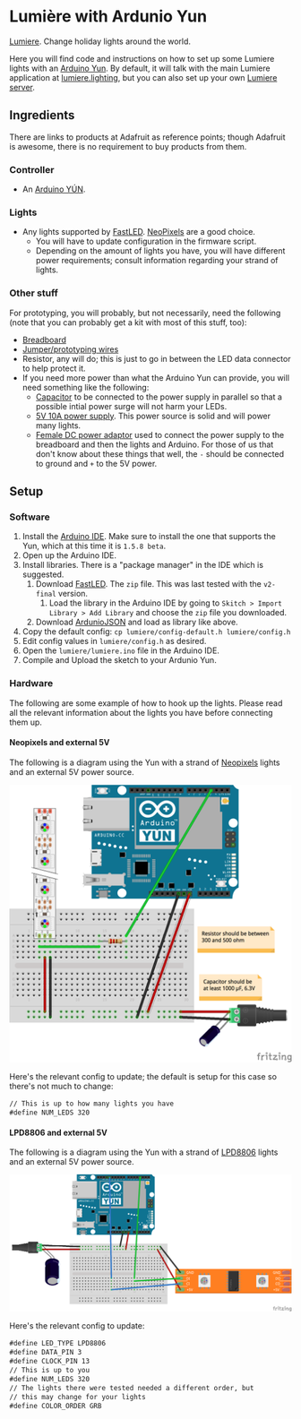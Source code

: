 # Lumière with Ardunio Yun

[Lumiere](http://lumiere.lighting/).  Change holiday lights around the world.

Here you will find code and instructions on how to set up some Lumiere lights with an [Arduino Yun](http://arduino.cc/en/Main/ArduinoBoardYun).  By default, it will talk with the main Lumiere application at [lumiere.lighting](http://lumiere.lighting), but you can also set up your own [Lumiere server](https://github.com/lumiere-lighting/lumiere-server).

## Ingredients

There are links to products at Adafruit as reference points; though Adafruit is awesome, there is no requirement to buy products from them.

### Controller

* An [Arduino YÚN](https://www.adafruit.com/product/1498).

### Lights

* Any lights supported by [FastLED](https://github.com/FastLED/FastLED/wiki/Chipset-reference).  [NeoPixels](https://www.adafruit.com/category/168) are a good choice.
    * You will have to update configuration in the firmware script.
    * Depending on the amount of lights you have, you will have different power requirements; consult information regarding your strand of lights.

### Other stuff

For prototyping, you will probably, but not necessarily, need the following (note that you can probably get a kit with most of this stuff, too):

* [Breadboard](http://www.adafruit.com/products/64)
* [Jumper/prototyping wires](https://www.adafruit.com/product/153)
* Resistor, any will do; this is just to go in between the LED data connector to help protect it.
* If you need more power than what the Arduino Yun can provide, you will need something like the following:
    * [Capacitor](https://www.adafruit.com/products/1589) to be connected to the power supply in parallel so that a possible intial power surge will not harm your LEDs.
    * [5V 10A power supply](http://www.adafruit.com/products/658).  This power source is solid and will power many lights.
    * [Female DC power adaptor](http://www.adafruit.com/products/368) used to connect the power supply to the breadboard and then the lights and Arduino.  For those of us that don't know about these things that well, the `-` should be connected to ground and `+` to the 5V power.

## Setup

### Software

1. Install the [Arduino IDE](http://arduino.cc/en/main/software).  Make sure to install the one that supports the Yun, which at this time it is `1.5.8 beta`.
1. Open up the Arduino IDE.
1. Install libraries.  There is a "package manager" in the IDE which is suggested.
    1. Download [FastLED](https://github.com/FastLED/FastLED/releases).  The `zip` file.  This was last tested with the `v2-final` version.
        1. Load the library in the Arduino IDE by going to `Skitch > Import Library > Add Library` and choose the `zip` file you downloaded.
    1. Download [ArdunioJSON](https://github.com/bblanchon/ArduinoJson/archive/master.zip) and load as library like above.
1. Copy the default config: `cp lumiere/config-default.h lumiere/config.h`
1. Edit config values in `lumiere/config.h` as desired.
1. Open the `lumiere/lumiere.ino` file in the Arduino IDE.
1. Compile and Upload the sketch to your Ardunio Yun.

### Hardware

The following are some example of how to hook up the lights.  Please read all the relevant information about the lights you have before connecting them up.

#### Neopixels and external 5V

The following is a diagram using the Yun with a strand of [Neopixels](https://learn.adafruit.com/adafruit-neopixel-uberguide) lights and an external 5V power source.

[![Yun and Neopixels powered by 5V external diagram](https://raw.githubusercontent.com/lumiere-lighting/lumiere-node-arduino-yun/master/diagrams/yun-neopixel-5v-external.png)](https://raw.githubusercontent.com/lumiere-lighting/lumiere-node-arduino-yun/master/diagrams/yun-neopixel-5v-external.png)

Here's the relevant config to update; the default is setup for this case so there's not much to change:

```
// This is up to how many lights you have
#define NUM_LEDS 320
```

#### LPD8806 and external 5V

The following is a diagram using the Yun with a strand of [LPD8806](https://www.adafruit.com/product/306) lights and an external 5V power source.

[![Yun and LPD8806 powered by 5V external diagram](https://raw.githubusercontent.com/lumiere-lighting/lumiere-node-arduino-yun/master/diagrams/yun-lpd8806-5v-external.png)](https://raw.githubusercontent.com/lumiere-lighting/lumiere-node-arduino-yun/master/diagrams/yun-lpd8806-5v-external.png)

Here's the relevant config to update:

```
#define LED_TYPE LPD8806
#define DATA_PIN 3
#define CLOCK_PIN 13
// This is up to you
#define NUM_LEDS 320
// The lights there were tested needed a different order, but
// this may change for your lights
#define COLOR_ORDER GRB
```
